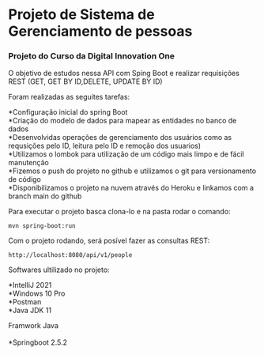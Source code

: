 # Projeto de Sistema de Gerenciamento de pessoas

### Projeto do Curso da Digital Innovation One

O objetivo de estudos nessa API com Sping Boot e realizar requisições REST
(GET, GET BY ID,DELETE, UPDATE BY ID)

Foram realizadas as seguites tarefas:

*Configuração inicial do spring Boot<br>
*Criação do modelo de dados para mapear as entidades no banco de dados<br>
*Desenvolvidas operações de gerenciamento dos usuários como as requsições pelo ID, leitura pelo ID e remoção dos usuarios)<br>
*Utilizamos o lombok para utilização de um código mais limpo e de fácil manutenção<br>
*Fizemos o push do projeto no github e utilizamos o git para versionamento de código<br>
*Disponibilizamos o projeto na nuvem através do Heroku e linkamos com a branch main do github<br>


Para executar o projeto basca clona-lo e na pasta rodar o comando:

```shell script
mvn spring-boot:run
```

Com o projeto rodando, será posível fazer as consultas REST:

```shell script
http://localhost:8080/api/v1/people
```

Softwares ultilizado no projeto:

*IntelliJ 2021<br>
*Windows 10 Pro<br>
*Postman<br>
*Java JDK 11

Framwork Java<br><br>
*Springboot 2.5.2 <br>



